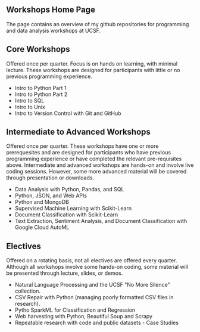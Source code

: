 ## Workshops Home Page

The page contains an overview of my github repositories for programming and data analysis workshops at UCSF. 

## Core Workshops

Offered once per quarter. Focus is on hands on learning, with minimal lecture. These workshops are designed for participants with little or no previous programming experience. 

- Intro to Python Part 1
- Intro to Python Part 2
- Intro to SQL
- Intro to Unix
- Intro to Version Control with Git and GitHub

## Intermediate to Advanced Workshops

Offered once per quarter. These workshops have one or more prerequesites and are designed for participants who have previous programming experience or have completed the relevant pre-requisites above. Intermediate and advanced workshops are hands-on and involve live coding sessions. However, some more advanced material will be covered through presentation or downloads. 

- Data Analysis with Python, Pandas, and SQL
- Python, JSON, and Web APIs
- Python and MongoDB 
- Supervised Machine Learning with Scikit-Learn
- Document Classification with Scikit-Learn
- Text Extraction, Sentiment Analysis, and Document Classification with Google Cloud AutoML

## Electives

Offered on a rotating basis, not all electives are offered every quarter. Although all workshops involve some hands-on coding, some material will be presented through lecture, slides, or demos. 

- Natural Language Processing and the UCSF "No More Silence" collection. 
- CSV Repair with Python (managing poorly formatted CSV files in research).
- Pytho SparkML for Classification and Regression
- Web harvesting with Python, Beautiful Soup and Scrapy
- Repeatable research with code and public datasets - Case Studies




